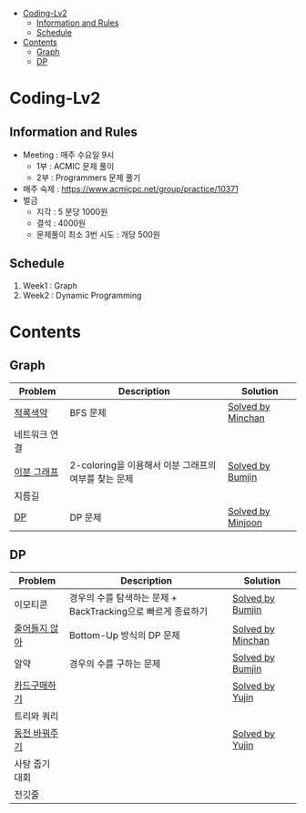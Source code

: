 - [Coding-Lv2](#coding-lv2)
  - [Information and Rules](#information-and-rules)
  - [Schedule](#schedule)
- [Contents](#contents)
  - [Graph](#graph)
  - [DP](#DP)
# Coding-Lv2

## Information and Rules 
* Meeting : 매주 수요일 9시
  * 1부 : ACMIC 문제 풀이
  * 2부 : Programmers 문제 풀기 
* 매주 숙제 : https://www.acmicpc.net/group/practice/10371
* 벌금
  * 지각 : 5 분당 1000원 
  * 결석 : 4000원
  * 문제풀이 최소 3번 시도 : 개당 500원
 

## Schedule

1. Week1 : Graph 
2. Week2 : Dynamic Programming 


# Contents 

## Graph 

|Problem|Description|Solution|
|---|---|---|
[적록색약](https://www.acmicpc.net/problem/10026)| BFS 문제 | [Solved by Minchan](https://github.com/PySolve/minchan/blob/master/Week1/10026_%EC%A0%81%EB%A1%9D%EC%83%89%EC%95%BD.py)
네트워크 연결|
[이분 그래프](https://www.acmicpc.net/problem/10026)| 2-coloring을 이용해서 이분 그래프의 여부를 찾는 문제 | [Solved by Bumjin](https://github.com/PySolve/bumjin/tree/main/problems/%EC%9D%B4%EB%B6%84%EA%B7%B8%EB%9E%98%ED%94%84)
지름길|
[DP](https://www.acmicpc.net/problem/1446)| DP 문제 | [Solved by Minjoon](https://github.com/PySolve/MinJoon/blob/master/%EC%A7%80%EB%A6%84%EA%B8%B8.py)

## DP 
|Problem|Description|Solution|
|---|---|---|
이모티콘 |경우의 수를 탐색하는 문제 + BackTracking으로 빠르게 종료하기|[Solved by Bumjin](https://github.com/PySolve/bumjin/tree/main/problems/14226_%EC%9D%B4%EB%AA%A8%ED%8B%B0%EC%BD%98)
[줄어들지 않아](https://www.acmicpc.net/problem/2688)| Bottom-Up 방식의 DP 문제 | [Solved by Minchan](https://github.com/PySolve/minchan/blob/master/Week2/2688_%EC%A4%84%EC%96%B4%EB%93%A4%EC%A7%80%20%EC%95%8A%EC%95%84.py)
알약 |경우의 수를 구하는 문제|[Solved by Bumjin](https://github.com/PySolve/bumjin/tree/main/problems/4811_%EC%95%8C%EC%95%BD)|
[카드구매하기](https://www.acmicpc.net/problem/11052)||[Solved by Yujin](https://github.com/PySolve/Yujin/tree/main/Problems/%EC%B9%B4%EB%93%9C%EA%B5%AC%EB%A7%A4%ED%95%98%EA%B8%B0)
트리와 쿼리||
[동전 바꿔주기](https://www.acmicpc.net/problem/2624)||[Solved by Yujin](https://github.com/PySolve/Yujin/tree/main/Problems/%EB%8F%99%EC%A0%84%EB%B0%94%EA%BF%94%EC%A3%BC%EA%B8%B0)
사탕 줍기 대회||
전깃줄 ||

